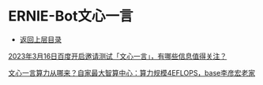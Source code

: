 # ERNIE-Bot文心一言

* [返回上层目录](../baidu.md)



[2023年3月16日百度开启邀请测试「文心一言」，有哪些信息值得关注？](https://www.zhihu.com/question/589937459/answer/2939039769)

[文心一言算力从哪来？自家最大智算中心：算力规模4EFLOPS，base李彦宏老家](https://mp.weixin.qq.com/s/0f51e4aUmqlXBiztfaDfeg)

